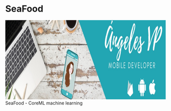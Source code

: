 # SeaFood

<code><img height="250" src="https://github.com/AVazPar/cv/blob/master/images/portada_angeles.jpeg?raw=true"></code>
SeaFood - CoreML machine learning
